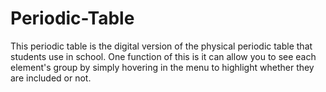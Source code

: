# Periodic-Table
This periodic table is the digital version of the physical periodic table that students use in school. One function of this is it can allow you to see each element's group by simply hovering in the menu to highlight whether they are included or not.
